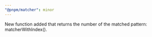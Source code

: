 ```yaml
---
"@pnpm/matcher": minor
---
```


New function added that returns the number of the matched pattern: matcherWithIndex().
